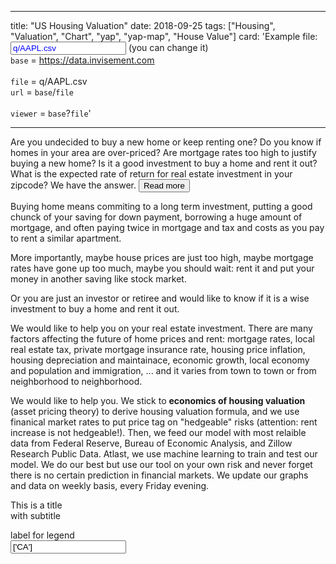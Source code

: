 
---
title: "US Housing Valuation"
date: 2018-09-25
tags: ["Housing", "Valuation", "Chart", "yap", "yap-map", "House Value"]
card: 'Example file: 
    <input id="state-input" style="color: blue" type="text" value="q/AAPL.csv" onchange="change_tag(this)"> (you can change it) <br>
    `base`    = https://data.invisement.com <br>  
    `file`    = q/AAPL.csv <br>
    `url`     = `base`/`file` <br>  
    `viewer`  = `base`?`file`'

---

Are you undecided to buy a new home or keep renting one? Do you know if homes in your area are over-priced? Are mortgage rates too high to justify buying a new home? Is it a good investment to buy a home and rent it out? What is the expected rate of return for real estate investment in your zipcode? We have the answer. <button class="reamore">Read more</button>
<div>
Buying home means commiting to a long term investment, putting a good chunck of your saving for down payment, borrowing a huge amount of mortgage, and often paying twice in mortgage and tax and costs as you pay to rent a similar apartment.

More importantly, maybe house prices are just too high, maybe mortgage rates have gone up too much, maybe you should wait: rent it and put your money in another saving like stock market.

Or you are just an investor or retiree and would like to know if it is a wise investment to buy a home and rent it out. 

We would like to help you on your real estate investment. There are many factors affecting the future of home prices and rent: mortgage rates, local real estate tax, private mortgage insurance rate, housing price inflation, housing depreciation and maintainace, economic growth, local economy and population and immigration, ... and it varies from town to town or from neighborhood to neighborhood.

We would like to help you. We stick to **economics of housing valuation** (asset pricing theory) to derive housing valuation formula, and we use finanical market rates to put price tag on "hedgeable" risks (attention: rent increase is not hedgeable!). Then, we feed our model with most relaible data from Federal Reserve, Bureau of Economic Analysis, and Zillow Research Public Data. Atlast, we use machine learning to train and test our model. We do our best but use our tool on your own risk and never forget there is no certain prediction in financial markets. We update our graphs and data on weekly basis, every Friday evening.

</div>

<div id="yap-map">
    <p class="yap-text"> 
        This is a title<br> with subtitle
    </p>
    <div id="yap-legend">
        label for legend 
    </div>
</div>

<div id="state-map">
    <input id="select-state" type="select" style="top: 0;" value="['CA']">
    
</div>



<script>
    read data
    plot main
    filter data
    plot state

    $('#select-state').on('change', function(state){
        filter data([state])
            .then(plot('state-map'))
    })

    $('#state').onclick(function(){
        yapper = yapper.copy()
        yapper.div(div, '<div> </div>)
        yapper.html(append html)
        yapper.css(append css)
        yapper.filter(id => .state(id) in 'state')
        yapper.plot(options=)
    })

    yap.map()

</script>


<script>
    const moreText = "Read more";
    const lessText = "Read less";
    const moreButton = $("button.readmorebtn");
    moreButton.click(function() {
        const $this = $(this);
        $this.text($this.text() == moreText ? lessText : moreText).next(".more").slideToggle("fast");
    });
</script>

